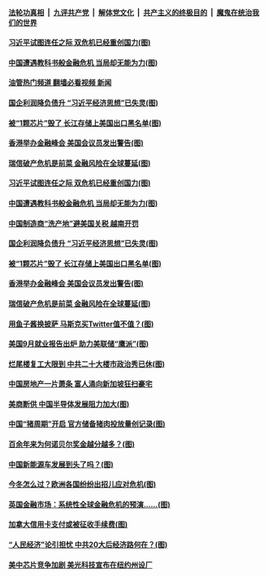 ####  [法轮功真相](../../../../basic/blob/master/README.md?t=10091031) &nbsp;|&nbsp; [九评共产党](../../../../9ping.md/blob/master/README.md?t=10091031) &nbsp;|&nbsp; [解体党文化](../../../../jtdwh.md/blob/master/README.md?t=10091031)  &nbsp;|&nbsp; [共产主义的终极目的](../../../../gczydzjmd.md/blob/master/README.md?t=10091031) &nbsp;|&nbsp; [魔鬼在统治我们的世界](../../../../mgztzwmdsj.md/blob/master/README.md?t=10091031) 

#### [习近平试图连任之际 双危机已经重创国力(图)](../pages/p5/1018646.md?t=10091031) 

#### [中国遭遇教科书般金融危机 当局却无能为力(图)](../pages/p5/1018635.md?t=10091031) 

#### [油管热门频道 翻墙必看视频 新闻](http://209.250.226.216:81/youtube.html?10091031)

#### [国企利润降负债升 “习近平经济思想”已失灵(图)](../pages/p5/1018633.md?t=10091031) 

#### [被“1颗芯片”毁了 长江存储上美国出口黑名单(图)](../pages/p5/1018587.md?t=10091031) 

#### [香港举办金融峰会 美国会议员发出警告(图)](../pages/p5/1018549.md?t=10091031) 

#### [瑞信破产危机是前菜 金融风险在全球蔓延(图)](../pages/p5/1018583.md?t=10091031) 

#### [习近平试图连任之际 双危机已经重创国力(图)](../pages/p5/1018646.md?t=10091031) 

#### [中国遭遇教科书般金融危机 当局却无能为力(图)](../pages/p5/1018635.md?t=10091031) 

#### [中国制造商“洗产地”避美国关税 越南开罚](../pages/p5/1018637.md?t=10091031) 

#### [国企利润降负债升 “习近平经济思想”已失灵(图)](../pages/p5/1018633.md?t=10091031) 

#### [被“1颗芯片”毁了 长江存储上美国出口黑名单(图)](../pages/p5/1018587.md?t=10091031) 

#### [香港举办金融峰会 美国会议员发出警告(图)](../pages/p5/1018549.md?t=10091031) 

#### [瑞信破产危机是前菜 金融风险在全球蔓延(图)](../pages/p5/1018583.md?t=10091031) 

#### [用鱼子酱换披萨 马斯克买Twitter值不值？(图)](../pages/p5/1018580.md?t=10091031) 

#### [美国9月就业报告出炉 助力美联储“鹰派”(图)](../pages/p5/1018551.md?t=10091031) 

#### [烂尾楼复工大限到 中共二十大楼市政治秀已休(图)](../pages/p5/1018546.md?t=10091031) 

#### [中国房地产一片萧条 富人涌向新加坡狂扫豪宅](../pages/p5/1018542.md?t=10091031) 

#### [美商断供 中国半导体发展阻力加大(图)](../pages/p5/1018487.md?t=10091031) 

#### [中国“猪周期”开启 官方储备猪肉投放量创记录(图)](../pages/p5/1018489.md?t=10091031) 

#### [百余年来为何诺贝尔奖金越分越多？(图)](../pages/p5/1018493.md?t=10091031) 

#### [中国新能源车发展到头了吗？(图)](../pages/p5/1018488.md?t=10091031) 

#### [今冬怎么过？欧洲各国纷纷出招儿应对危机(图)](../pages/p5/1018490.md?t=10091031) 

#### [英国金融市场：系统性全球金融危机的预演……(图)](../pages/p5/1018484.md?t=10091031) 

#### [加拿大信用卡支付或被征收手续费(图)](../pages/p5/1018474.md?t=10091031) 

#### [“人民经济”论引担忧 中共20大后经济路何在？(图)](../pages/p5/1018459.md?t=10091031) 

#### [美中芯片竞争加剧 美光科技宣布在纽约州设厂](../pages/p5/1018455.md?t=10091031) 

<img src='http://gfw-breaker.win/goodnews/indexes/p5.md' width='0px' height='0px'/>
